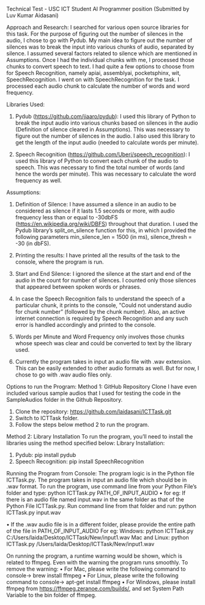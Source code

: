 Technical Test - USC ICT Student AI Programmer position
(Submitted by Luv Kumar Aidasani)

Approach and Research: 
I searched for various open source libraries for this task. For the purpose of figuring out the number of silences in the audio, I chose to go with Pydub. My main idea to figure out the number of silences was to break the input into various chunks of audio, separated by silence. I assumed several factors related to silence which are mentioned in Assumptions. Once I had the individual chunks with me, I processed those chunks to convert speech to text. I had quite a few options to choose from for Speech Recognition, namely apiai, assemblyai, pocketsphinx, wit, SpeechRecognition. I went on with SpeechRecognition for the task. I processed each audio chunk to calculate the number of words and word frequency. 

Libraries Used:
1.	Pydub (https://github.com/jiaaro/pydub): I used this library of Python to break the input audio into various chunks based on silences in the audio (Definition of silence cleared in Assumptions). This was necessary to figure out the number of silences in the audio. I also used this library to get the length of the input audio (needed to calculate words per minute).

2.	 Speech Recognition (https://github.com/Uberi/speech_recognition): I used this library of Python to convert each chunk of the audio to speech. This was necessary to find the total number of words (and hence the words per minute). This was necessary to calculate the word frequency as well.

Assumptions:
1.	Definition of Silence: I have assumed a silence in an audio to be considered as silence if it lasts 1.5 seconds or more, with audio frequency less than or equal to -30dbFS (https://en.wikipedia.org/wiki/DBFS) throughout that duration. 
I used the Pydub library’s split_on_silence function for this, in which I provided the following parameters min_silence_len = 1500 (in ms), silence_thresh = -30 (in dbFS). 

2.	Printing the results: I have printed all the results of the task to the console, where the program is run.

3.	Start and End Silence: I ignored the silence at the start and end of the audio in the count for number of silences. I counted only those silences that appeared between spoken words or phrases.

4.	In case the Speech Recognition fails to understand the speech of a particular chunk, it prints to the console, "Could not understand audio for chunk number” (followed by the chunk number). Also, an active internet connection is required by Speech Recognition and any such error is handled accordingly and printed to the console.

5.	Words per Minute and Word Frequency only involves those chunks whose speech was clear and could be converted to text by the library used.

6.	Currently the program takes in input an audio file with .wav extension. This can be easily extended to other audio formats as well. But for now, I chose to go with .wav audio files only.


Options to run the Program:
Method 1: GitHub Repository Clone
I have even included various sample audios that I used for testing the code in the SampleAudios folder in the Github Repository.
1.	Clone the repository: https://github.com/laidasani/ICTTask.git
2.	Switch to ICTTask folder.
3.	Follow the steps below method 2 to run the program.

Method 2: Library Installation
To run the program, you’ll need to install the libraries using the method specified below:
Library Installation:
1.	Pydub: pip install pydub
2.	Speech Recognition: pip install SpeechRecognition

Running the Program from Console:
The program logic is in the Python file ICTTask.py. The program takes in input an audio file which should be in .wav format. To run the program, use command line from your Python File’s folder and type:
python ICTTask.py PATH_OF_INPUT_AUDIO
•	for eg: If there is an audio file named input.wav in the same folder as that of the Python File ICTTask.py. Run command line from that folder and run:
python ICTTask.py input.wav

•	If the .wav audio file is in a different folder, please provide the entire path of the file in PATH_OF_INPUT_AUDIO
For eg: 
Windows:  python ICTTask.py C:/Users/laida/Desktop/ICTTask/New/input1.wav
Mac and Linux:  python ICTTask.py /Users/laida/Desktop/ICTTask/New/input1.wav

On running the program, a runtime warning would be shown, which is related to ffmpeg. Even with the warning the program runs smoothly. 
To remove the warning:
•	For Mac, please write the following command to console->      brew install ffmpeg
•	For Linux, please write the following command to console->    apt-get install ffmpeg
•	For Windows, please install ffmpeg from https://ffmpeg.zeranoe.com/builds/, and set System Path Variable to the bin folder of ffmpeg.

